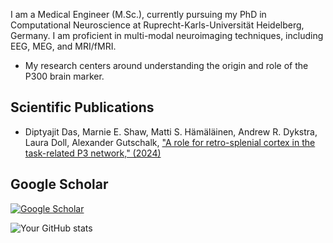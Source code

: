 I am a Medical Engineer (M.Sc.), currently pursuing my PhD in Computational Neuroscience at Ruprecht-Karls-Universität Heidelberg, Germany. I am proficient in multi-modal neuroimaging techniques, including EEG, MEG, and MRI/fMRI. 
- My research centers around understanding the origin and role of the P300 brain marker.

## Scientific Publications
- Diptyajit Das, Marnie E. Shaw, Matti S. Hämäläinen, Andrew R. Dykstra, Laura Doll, Alexander Gutschalk,
 ["A role for retro-splenial cortex in the task-related P3 network," (2024)](https://doi.org/10.1016/j.clinph.2023.11.014)

## Google Scholar
[![Google Scholar](https://img.shields.io/badge/Google_Scholar-Profile-blue)](https://scholar.google.com/citations?user=R1g1ogkAAAAJ&hl=en)


![Your GitHub stats](https://github-readme-stats.vercel.app/api?username=dasdiptyajit&show_icons=true&theme=holi)


